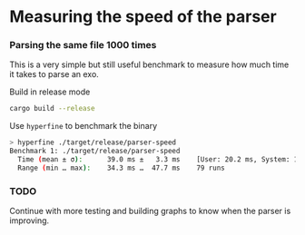 # Measuring the speed of the parser

### Parsing the same file 1000 times
This is a very simple but still useful benchmark to measure how much time it takes to parse an exo.

Build in release mode
```sh
cargo build --release
```

Use `hyperfine` to benchmark the binary
```sh
> hyperfine ./target/release/parser-speed
Benchmark 1: ./target/release/parser-speed
  Time (mean ± σ):      39.0 ms ±   3.3 ms    [User: 20.2 ms, System: 18.6 ms]
  Range (min … max):    34.3 ms …  47.7 ms    79 runs
```

### TODO
Continue with more testing and building graphs to know when the parser is improving.
